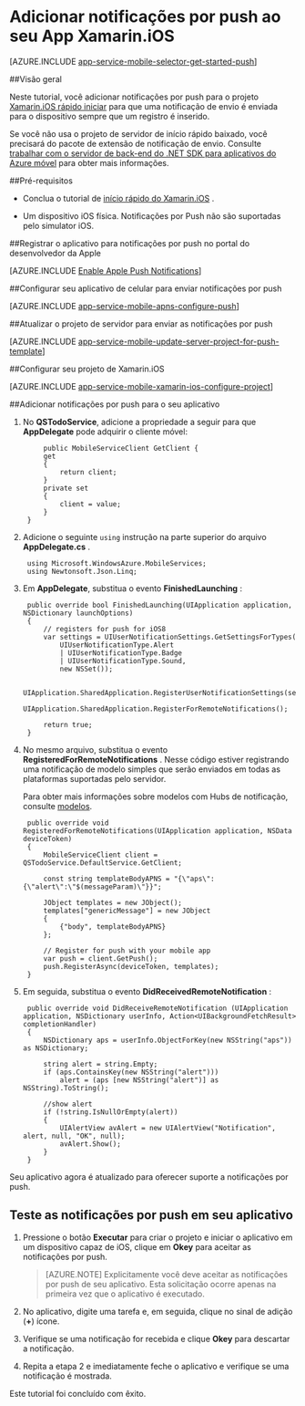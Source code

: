 <properties
    pageTitle="Adicionar notificações por push para o seu aplicativo de Xamarin.iOS com o serviço de aplicativo do Azure"
    description="Saiba como usar o serviço de aplicativo do Azure para enviar notificações por push para seu aplicativo Xamarin.iOS"
    services="app-service\mobile"
    documentationCenter="xamarin"
    authors="ysxu"
    manager="dwrede"
    editor=""/>

<tags
    ms.service="app-service-mobile"
    ms.workload="mobile"
    ms.tgt_pltfrm="mobile-xamarin-ios"
    ms.devlang="dotnet"
    ms.topic="article"
    ms.date="10/12/2016"
    ms.author="yuaxu"/>

# <a name="add-push-notifications-to-your-xamarinios-app"></a>Adicionar notificações por push ao seu App Xamarin.iOS

[AZURE.INCLUDE [app-service-mobile-selector-get-started-push](../../includes/app-service-mobile-selector-get-started-push.md)]

##<a name="overview"></a>Visão geral

Neste tutorial, você adicionar notificações por push para o projeto [Xamarin.iOS rápido iniciar](app-service-mobile-xamarin-ios-get-started.md) para que uma notificação de envio é enviada para o dispositivo sempre que um registro é inserido.

Se você não usa o projeto de servidor de início rápido baixado, você precisará do pacote de extensão de notificação de envio. Consulte [trabalhar com o servidor de back-end do .NET SDK para aplicativos do Azure móvel](app-service-mobile-dotnet-backend-how-to-use-server-sdk.md) para obter mais informações.

##<a name="prerequisites"></a>Pré-requisitos

* Conclua o tutorial de [início rápido do Xamarin.iOS](app-service-mobile-xamarin-ios-get-started.md) .

* Um dispositivo iOS física. Notificações por Push não são suportadas pelo simulator iOS.

##<a name="register-the-app-for-push-notifications-on-apples-developer-portal"></a>Registrar o aplicativo para notificações por push no portal do desenvolvedor da Apple

[AZURE.INCLUDE [Enable Apple Push Notifications](../../includes/enable-apple-push-notifications.md)]

##<a name="configure-your-mobile-app-to-send-push-notifications"></a>Configurar seu aplicativo de celular para enviar notificações por push

[AZURE.INCLUDE [app-service-mobile-apns-configure-push](../../includes/app-service-mobile-apns-configure-push.md)]

##<a name="update-the-server-project-to-send-push-notifications"></a>Atualizar o projeto de servidor para enviar as notificações por push

[AZURE.INCLUDE [app-service-mobile-update-server-project-for-push-template](../../includes/app-service-mobile-update-server-project-for-push-template.md)]

##<a name="configure-your-xamarinios-project"></a>Configurar seu projeto de Xamarin.iOS

[AZURE.INCLUDE [app-service-mobile-xamarin-ios-configure-project](../../includes/app-service-mobile-xamarin-ios-configure-project.md)]

##<a name="add-push-notifications-to-your-app"></a>Adicionar notificações por push para o seu aplicativo

1. No **QSTodoService**, adicione a propriedade a seguir para que **AppDelegate** pode adquirir o cliente móvel:

            public MobileServiceClient GetClient {
            get
            {
                return client;
            }
            private set
            {
                client = value;
            }
        }

1. Adicione o seguinte `using` instrução na parte superior do arquivo **AppDelegate.cs** .

        using Microsoft.WindowsAzure.MobileServices;
        using Newtonsoft.Json.Linq;

2. Em **AppDelegate**, substitua o evento **FinishedLaunching** :

        public override bool FinishedLaunching(UIApplication application, NSDictionary launchOptions)
        {
            // registers for push for iOS8
            var settings = UIUserNotificationSettings.GetSettingsForTypes(
                UIUserNotificationType.Alert
                | UIUserNotificationType.Badge
                | UIUserNotificationType.Sound,
                new NSSet());

            UIApplication.SharedApplication.RegisterUserNotificationSettings(settings);
            UIApplication.SharedApplication.RegisterForRemoteNotifications();

            return true;
        }

3. No mesmo arquivo, substitua o evento **RegisteredForRemoteNotifications** . Nesse código estiver registrando uma notificação de modelo simples que serão enviados em todas as plataformas suportadas pelo servidor.

    Para obter mais informações sobre modelos com Hubs de notificação, consulte [modelos](../notification-hubs/notification-hubs-templates-cross-platform-push-messages.md).


        public override void RegisteredForRemoteNotifications(UIApplication application, NSData deviceToken)
        {
            MobileServiceClient client = QSTodoService.DefaultService.GetClient;

            const string templateBodyAPNS = "{\"aps\":{\"alert\":\"$(messageParam)\"}}";

            JObject templates = new JObject();
            templates["genericMessage"] = new JObject
            {
                {"body", templateBodyAPNS}
            };

            // Register for push with your mobile app
            var push = client.GetPush();
            push.RegisterAsync(deviceToken, templates);
        }


4. Em seguida, substitua o evento **DidReceivedRemoteNotification** :

        public override void DidReceiveRemoteNotification (UIApplication application, NSDictionary userInfo, Action<UIBackgroundFetchResult> completionHandler)
        {
            NSDictionary aps = userInfo.ObjectForKey(new NSString("aps")) as NSDictionary;

            string alert = string.Empty;
            if (aps.ContainsKey(new NSString("alert")))
                alert = (aps [new NSString("alert")] as NSString).ToString();

            //show alert
            if (!string.IsNullOrEmpty(alert))
            {
                UIAlertView avAlert = new UIAlertView("Notification", alert, null, "OK", null);
                avAlert.Show();
            }
        }

Seu aplicativo agora é atualizado para oferecer suporte a notificações por push.

## <a name="test"></a>Teste as notificações por push em seu aplicativo

1. Pressione o botão **Executar** para criar o projeto e iniciar o aplicativo em um dispositivo capaz de iOS, clique em **Okey** para aceitar as notificações por push.

    > [AZURE.NOTE] Explicitamente você deve aceitar as notificações por push de seu aplicativo. Esta solicitação ocorre apenas na primeira vez que o aplicativo é executado.

2. No aplicativo, digite uma tarefa e, em seguida, clique no sinal de adição (**+**) ícone.

3. Verifique se uma notificação for recebida e clique **Okey** para descartar a notificação.

4. Repita a etapa 2 e imediatamente feche o aplicativo e verifique se uma notificação é mostrada.

Este tutorial foi concluído com êxito.

<!-- Images. -->

<!-- URLs. -->



